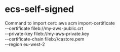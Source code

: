# ecs-self-signed

Command to import cert:
aws acm import-certificate \
--certificate fileb://my-aws-public.crt \
--private-key fileb://my-aws-private.key \
--certificate-chain  fileb://castore.pem \
--region eu-west-2